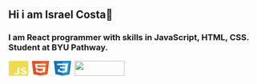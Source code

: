 ## Hi i am Israel Costa👋

### I am React programmer with skills in JavaScript, HTML, CSS. Student at BYU Pathway.
<div style="display: inline_block">
<img align="center" alt="Israel-Js" height="30" width="40" src="https://raw.githubusercontent.com/devicons/devicon/master/icons/javascript/javascript-plain.svg">
<img align="center" alt="Israel-HTML" height="30" width="40" src="https://raw.githubusercontent.com/devicons/devicon/master/icons/html5/html5-original.svg">
<img align="center" alt="Israel-CSS" height="30" width="40" src="https://raw.githubusercontent.com/devicons/devicon/master/icons/css3/css3-original.svg">
<a href="https://www.linkedin.com/in/rafaella-ballerini-45875016a"(https://www.linkedin.com/in/israelcosta-/) target="_blank"><img  align="center" 
 height="30" width="100" src="https://img.shields.io/badge/-LinkedIn-%230077B5?style=for-the-badge&logo=linkedin&logoColor=white" target="_blank"></a> 
</div>

